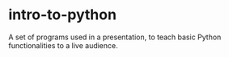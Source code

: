 # intro-to-python

A set of programs used in a presentation, to teach basic Python functionalities to a live audience.
